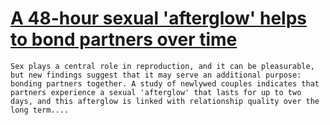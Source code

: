 # [A 48-hour sexual 'afterglow' helps to bond partners over time](https://www.sciencedaily.com/releases/2017/03/170320110054.htm)

    Sex plays a central role in reproduction, and it can be pleasurable, but new findings suggest that it may serve an additional purpose: bonding partners together. A study of newlywed couples indicates that partners experience a sexual 'afterglow' that lasts for up to two days, and this afterglow is linked with relationship quality over the long term....
  